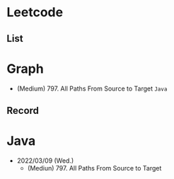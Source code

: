 Leetcode
=
List
-
# Graph
* (Medium) 797. All Paths From Source to Target `Java`

Record
-
# Java

* 2022/03/09 (Wed.)
	* (Mediun) 797. All Paths From Source to Target
